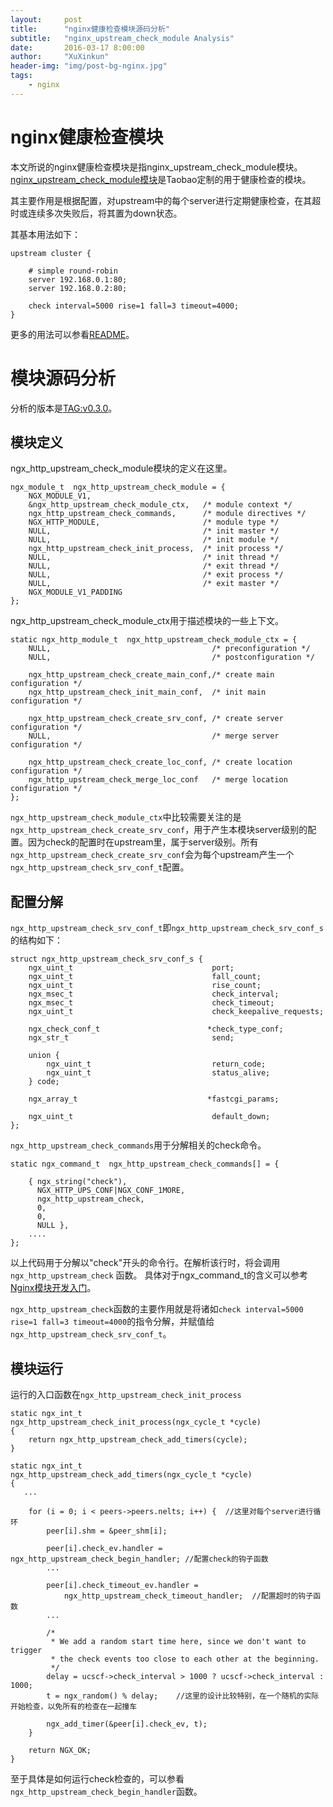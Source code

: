```yaml
---
layout:     post
title:      "nginx健康检查模块源码分析"
subtitle:   "nginx_upstream_check_module Analysis"
date:       2016-03-17 8:00:00
author:     "XuXinkun"
header-img: "img/post-bg-nginx.jpg"
tags:
    - nginx
---
```


# nginx健康检查模块

本文所说的nginx健康检查模块是指nginx_upstream_check_module模块。[nginx_upstream_check_module模块](https://github.com/yaoweibin/nginx_upstream_check_module)是Taobao定制的用于健康检查的模块。

其主要作用是根据配置，对upstream中的每个server进行定期健康检查，在其超时或连续多次失败后，将其置为down状态。

其基本用法如下：

    upstream cluster {

        # simple round-robin
        server 192.168.0.1:80;
        server 192.168.0.2:80;

        check interval=5000 rise=1 fall=3 timeout=4000;
    }
    
更多的用法可以参看[README](https://github.com/yaoweibin/nginx_upstream_check_module/blob/master/README)。

# 模块源码分析

分析的版本是[TAG:v0.3.0](https://github.com/yaoweibin/nginx_upstream_check_module/tree/v0.3.0)。

## 模块定义

ngx_http_upstream_check_module模块的定义在这里。

    ngx_module_t  ngx_http_upstream_check_module = {
        NGX_MODULE_V1,
        &ngx_http_upstream_check_module_ctx,   /* module context */
        ngx_http_upstream_check_commands,      /* module directives */
        NGX_HTTP_MODULE,                       /* module type */
        NULL,                                  /* init master */
        NULL,                                  /* init module */
        ngx_http_upstream_check_init_process,  /* init process */
        NULL,                                  /* init thread */
        NULL,                                  /* exit thread */
        NULL,                                  /* exit process */
        NULL,                                  /* exit master */
        NGX_MODULE_V1_PADDING
    };
    
ngx_http_upstream_check_module_ctx用于描述模块的一些上下文。

    static ngx_http_module_t  ngx_http_upstream_check_module_ctx = {
        NULL,                                    /* preconfiguration */
        NULL,                                    /* postconfiguration */
    
        ngx_http_upstream_check_create_main_conf,/* create main configuration */
        ngx_http_upstream_check_init_main_conf,  /* init main configuration */
    
        ngx_http_upstream_check_create_srv_conf, /* create server configuration */
        NULL,                                    /* merge server configuration */
    
        ngx_http_upstream_check_create_loc_conf, /* create location configuration */
        ngx_http_upstream_check_merge_loc_conf   /* merge location configuration */
    };
    
`ngx_http_upstream_check_module_ctx`中比较需要关注的是`ngx_http_upstream_check_create_srv_conf`，用于产生本模块server级别的配置。因为check的配置时在upstream里，属于server级别。所有`ngx_http_upstream_check_create_srv_conf`会为每个upstream产生一个`ngx_http_upstream_check_srv_conf_t`配置。

## 配置分解

`ngx_http_upstream_check_srv_conf_t`即`ngx_http_upstream_check_srv_conf_s`的结构如下：

    struct ngx_http_upstream_check_srv_conf_s {
        ngx_uint_t                               port;
        ngx_uint_t                               fall_count;
        ngx_uint_t                               rise_count;
        ngx_msec_t                               check_interval;
        ngx_msec_t                               check_timeout;
        ngx_uint_t                               check_keepalive_requests;
    
        ngx_check_conf_t                        *check_type_conf;
        ngx_str_t                                send;
    
        union {
            ngx_uint_t                           return_code;
            ngx_uint_t                           status_alive;
        } code;
    
        ngx_array_t                             *fastcgi_params;
    
        ngx_uint_t                               default_down;
    };

`ngx_http_upstream_check_commands`用于分解相关的check命令。

    static ngx_command_t  ngx_http_upstream_check_commands[] = {
    
        { ngx_string("check"),
          NGX_HTTP_UPS_CONF|NGX_CONF_1MORE,
          ngx_http_upstream_check,
          0,
          0,
          NULL },
        ....
    };
 
以上代码用于分解以"check"开头的命令行。在解析该行时，将会调用 `ngx_http_upstream_check` 函数。
具体对于ngx_command_t的含义可以参考[Nginx模块开发入门](http://blog.chinaunix.net/uid-22400280-id-3214815.html)。

`ngx_http_upstream_check`函数的主要作用就是将诸如`check interval=5000 rise=1 fall=3 timeout=4000`的指令分解，并赋值给`ngx_http_upstream_check_srv_conf_t`。

## 模块运行

运行的入口函数在`ngx_http_upstream_check_init_process`

    static ngx_int_t
    ngx_http_upstream_check_init_process(ngx_cycle_t *cycle)
    {
        return ngx_http_upstream_check_add_timers(cycle);
    }

    static ngx_int_t
    ngx_http_upstream_check_add_timers(ngx_cycle_t *cycle)
    {
       ...
    
        for (i = 0; i < peers->peers.nelts; i++) {  //这里对每个server进行循环
            peer[i].shm = &peer_shm[i];
    
            peer[i].check_ev.handler = ngx_http_upstream_check_begin_handler; //配置check的钩子函数
            ...
    
            peer[i].check_timeout_ev.handler =
                ngx_http_upstream_check_timeout_handler;  //配置超时的钩子函数
            ...
    
            /*
             * We add a random start time here, since we don't want to trigger
             * the check events too close to each other at the beginning.
             */
            delay = ucscf->check_interval > 1000 ? ucscf->check_interval : 1000;
            t = ngx_random() % delay;    //这里的设计比较特别，在一个随机的实际开始检查，以免所有的检查在一起撞车
    
            ngx_add_timer(&peer[i].check_ev, t);
        }
    
        return NGX_OK;
    }

至于具体是如何运行check检查的，可以参看`ngx_http_upstream_check_begin_handler`函数。